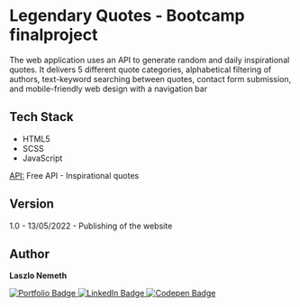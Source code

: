 # Legendary Quotes - Bootcamp finalproject

​​The web application uses an API to generate random and daily inspirational quotes. It delivers 5 different quote categories, alphabetical filtering of authors, text-keyword searching between quotes, contact form submission, and mobile-friendly web design with a navigation bar

## Tech Stack

- HTML5
- SCSS
- JavaScript

[API:](https://type.fit/api/quotes) Free API - Inspirational quotes 
## Version

1.0 - 13/05/2022 - Publishing of the website
## Author

<b>Laszlo Nemeth</b>

<div id="badges">
  <a href="https://lac0220.github.io/lac0220/">
    <img src="https://img.shields.io/badge/Portfolio-red?style=for-the-badge&logo=logoColor=white" alt="Portfolio Badge"/>
  </a>
  <a href="https://www.linkedin.com/in/nemeth0220">
    <img src="https://img.shields.io/badge/LinkedIn-blue?style=for-the-badge&logo=linkedin&logoColor=white" alt="LinkedIn Badge"/>
  </a>
  <a href="https://codepen.io/lac0220/">
    <img src="https://img.shields.io/badge/Codepen-black?style=for-the-badge&logo=codepen&logoColor=white" alt="Codepen Badge"/>
  </a>
</div>

